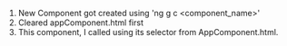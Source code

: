 1. New Component got created using 'ng g c <component_name>'
2. Cleared appComponent.html first
3. This component, I called using its selector from AppComponent.html.
